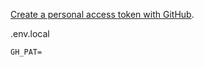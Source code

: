 
[Create a personal access token with GitHub](https://docs.github.com/en/authentication/keeping-your-account-and-data-secure/creating-a-personal-access-token#creating-a-token).

.env.local

```
GH_PAT=
```

